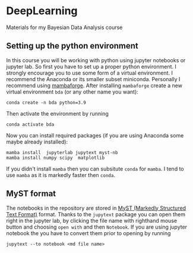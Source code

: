 # DeepLearning
Materials for my Bayesian Data Analysis course

## Setting up the python environment

In this course you will be working with python using jupyter notebooks or jupyter lab. So first you have to set up a proper python environment. I strongly encourage you to use some form of a virtual environment. I recommend the Anaconda or its smaller subset miniconda. Personally I recommend using 
[mambaforge](https://github.com/conda-forge/miniforge#mambaforge). 
After installing `mambaforge` create a new virtual environment `bda` (or any other name you want):

```
conda create -n bda python=3.9
```
Then activate the environment  by running
```
conda activate bda
```
Now you can install required packages (if you are using Anaconda some maybe already installed):

```
mamba install  jupyterlab jupytext myst-nb
mamba install numpy scipy  matplotlib
```
If you didn't install `mamba` then you can subsitute `conda` for `mamba`. I tend to use `mamba` as it is markedly faster then `conda`.  


## MyST format

The notebooks in the repository are stored in [MyST (Markedly Structured Text Format)](https://myst-parser.readthedocs.io/en/latest/) format. Thanks to the `jupytext` package you can open them right in the jupyter lab, by clicking the file name with righthand mouse button and choosing `open with` and then `Notebook`. If you are using jupyter notebook the you have to convert them prior to opening by running   
```shell
jupytext --to notebook <md file name>
```